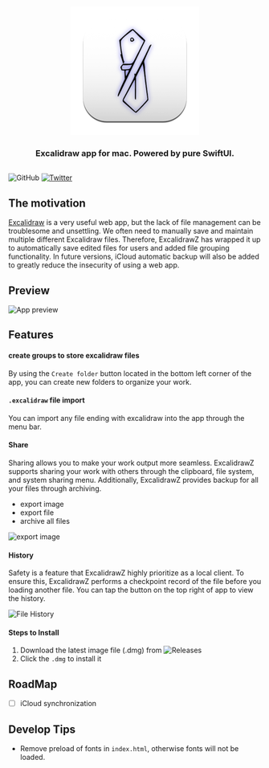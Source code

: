 <div align="center" style="display:flex;flex-direction:column;">
  <a href="https://excalidraw.com">
    <img src="./ExcalidrawZ/Assets.xcassets/AppIcon.appiconset/AppIcon-128.0x128.0@2x.png?raw=true" alt="ExcalidrawZ logo" />
  </a>
  <h3>Excalidraw app for mac. Powered by pure SwiftUI.</h3>
</div>

![GitHub](https://img.shields.io/github/license/chocoford/ExcalidrawZ) [![Twitter](https://img.shields.io/twitter/url/https/twitter.com/cloudposse.svg?style=social&label=Follow%20%40Chocoford)](https://twitter.com/dove_zachary)

## The motivation

[Excalidraw](https://github.com/excalidraw/excalidraw) is a very useful web app, but the lack of file management can be troublesome and unsettling. We often need to manually save and maintain multiple different Excalidraw files. Therefore, ExcalidrawZ has wrapped it up to automatically save edited files for users and added file grouping functionality. In future versions, iCloud automatic backup will also be added to greatly reduce the insecurity of using a web app.

## Preview
![App preview](https://github.com/chocoford/ExcalidrawZ/assets/28218759/8188d209-0fed-469d-b702-37631985c1a3)

## Features

#### create groups to store excalidraw files

By using the `Create folder` button located in the bottom left corner of the app, you can create new folders to organize your work.

#### `.excalidraw` file import

You can import any file ending with excalidraw into the app through the menu bar.

#### Share

Sharing allows you to make your work output more seamless. ExcalidrawZ supports sharing your work with others through the clipboard, file system, and system sharing menu. Additionally, ExcalidrawZ provides backup for all your files through archiving.

* export image
* export file
* archive all files

![export image](https://github.com/chocoford/ExcalidrawZ/assets/28218759/5d49daa4-323b-4145-bcb3-1f7a2cdedd19)



#### History

Safety is a feature that ExcalidrawZ highly prioritize as a local client. To ensure this, ExcalidrawZ performs a checkpoint record of the file before you loading another file. You can tap the button on the top right of app to view the history. 

![File History](https://github.com/chocoford/ExcalidrawZ/assets/28218759/b4feb7df-4278-4a5c-8c78-c83200efc99b)

#### Steps to Install 

1. Download the latest image file (.dmg) from ![Releases](https://github.com/chocoford/ExcalidrawZ/releases)
2. Click the `.dmg` to install it

## RoadMap

- [ ] iCloud synchronization



## Develop Tips

* Remove preload of fonts in `index.html`, otherwise fonts will not be loaded.
